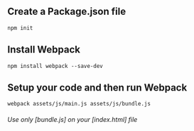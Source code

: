 ## Create a Package.json file
`npm init`

## Install Webpack
`npm install webpack --save-dev`

## Setup your code and then run Webpack
`webpack assets/js/main.js assets/js/bundle.js`
###### Use only [bundle.js] on your [index.html] file